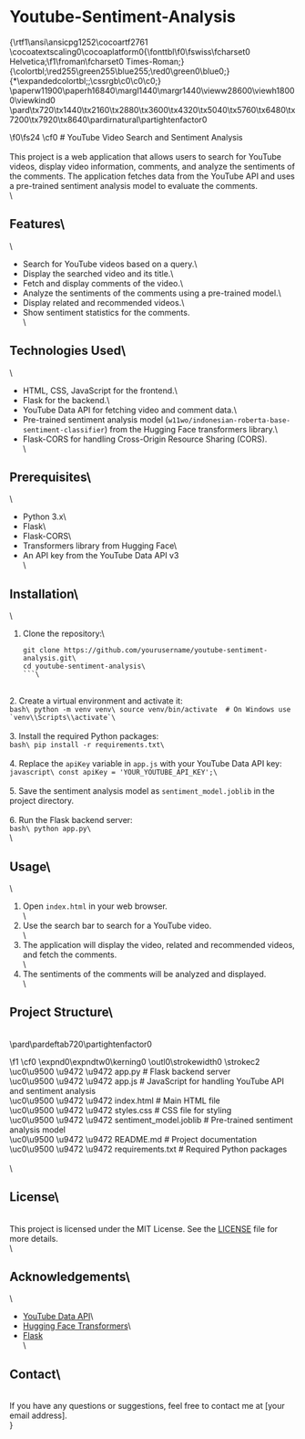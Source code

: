 # Youtube-Sentiment-Analysis
{\rtf1\ansi\ansicpg1252\cocoartf2761
\cocoatextscaling0\cocoaplatform0{\fonttbl\f0\fswiss\fcharset0 Helvetica;\f1\froman\fcharset0 Times-Roman;}
{\colortbl;\red255\green255\blue255;\red0\green0\blue0;}
{\*\expandedcolortbl;;\cssrgb\c0\c0\c0;}
\paperw11900\paperh16840\margl1440\margr1440\vieww28600\viewh18000\viewkind0
\pard\tx720\tx1440\tx2160\tx2880\tx3600\tx4320\tx5040\tx5760\tx6480\tx7200\tx7920\tx8640\pardirnatural\partightenfactor0

\f0\fs24 \cf0 # YouTube Video Search and Sentiment Analysis\
\
This project is a web application that allows users to search for YouTube videos, display video information, comments, and analyze the sentiments of the comments. The application fetches data from the YouTube API and uses a pre-trained sentiment analysis model to evaluate the comments.\
\
## Features\
\
- Search for YouTube videos based on a query.\
- Display the searched video and its title.\
- Fetch and display comments of the video.\
- Analyze the sentiments of the comments using a pre-trained model.\
- Display related and recommended videos.\
- Show sentiment statistics for the comments.\
\
## Technologies Used\
\
- HTML, CSS, JavaScript for the frontend.\
- Flask for the backend.\
- YouTube Data API for fetching video and comment data.\
- Pre-trained sentiment analysis model (`w11wo/indonesian-roberta-base-sentiment-classifier`) from the Hugging Face transformers library.\
- Flask-CORS for handling Cross-Origin Resource Sharing (CORS).\
\
## Prerequisites\
\
- Python 3.x\
- Flask\
- Flask-CORS\
- Transformers library from Hugging Face\
- An API key from the YouTube Data API v3\
\
## Installation\
\
1. Clone the repository:\
    ```bash\
    git clone https://github.com/yourusername/youtube-sentiment-analysis.git\
    cd youtube-sentiment-analysis\
    ```\
\
2. Create a virtual environment and activate it:\
    ```bash\
    python -m venv venv\
    source venv/bin/activate  # On Windows use `venv\\Scripts\\activate`\
    ```\
\
3. Install the required Python packages:\
    ```bash\
    pip install -r requirements.txt\
    ```\
\
4. Replace the `apiKey` variable in `app.js` with your YouTube Data API key:\
    ```javascript\
    const apiKey = 'YOUR_YOUTUBE_API_KEY';\
    ```\
\
5. Save the sentiment analysis model as `sentiment_model.joblib` in the project directory.\
\
6. Run the Flask backend server:\
    ```bash\
    python app.py\
    ```\
\
## Usage\
\
1. Open `index.html` in your web browser.\
\
2. Use the search bar to search for a YouTube video.\
\
3. The application will display the video, related and recommended videos, and fetch the comments.\
\
4. The sentiments of the comments will be analyzed and displayed.\
\
## Project Structure\
\
\pard\pardeftab720\partightenfactor0

\f1 \cf0 \expnd0\expndtw0\kerning0
\outl0\strokewidth0 \strokec2 \uc0\u9500 \u9472 \u9472  app.py # Flask backend server \
\uc0\u9500 \u9472 \u9472  app.js # JavaScript for handling YouTube API and sentiment analysis \
\uc0\u9500 \u9472 \u9472  index.html # Main HTML file \
\uc0\u9500 \u9472 \u9472  styles.css # CSS file for styling \
\uc0\u9500 \u9472 \u9472  sentiment_model.joblib # Pre-trained sentiment analysis model \
\uc0\u9500 \u9472 \u9472  README.md # Project documentation \
\uc0\u9500 \u9472 \u9472  requirements.txt # Required Python packages\
\
\
## License\
\
This project is licensed under the MIT License. See the [LICENSE](LICENSE) file for more details.\
\
## Acknowledgements\
\
- [YouTube Data API](https://developers.google.com/youtube/v3)\
- [Hugging Face Transformers](https://huggingface.co/transformers/)\
- [Flask](https://flask.palletsprojects.com/)\
\
## Contact\
\
If you have any questions or suggestions, feel free to contact me at [your email address].\
}
